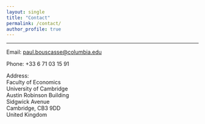 ```yaml
---
layout: single
title: "Contact"
permalink: /contact/
author_profile: true
---
```

<hr />

Email: [paul.bouscasse@columbia.edu](mailto:paul.bouscasse@columbia.edu)

Phone: +33 6 71 03 15 91

Address:  
Faculty of Economics<br>
University of Cambridge<br>
Austin Robinson Building<br>
Sidgwick Avenue<br>
Cambridge, CB3 9DD<br>
United Kingdom